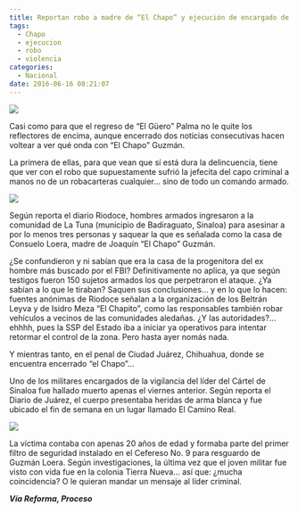 ```yaml
---
title: Reportan robo a madre de “El Chapo” y ejecución de encargado de su vigilancia en penal
tags:
  - Chapo
  - ejecucion
  - robo
  - violencia
categories:
  - Nacional
date: 2016-06-16 08:21:07
---
```

![](https://res.cloudinary.com/pidmx/image/upload/v1466083363/chapo-860x464_fnitm7.jpg)

Casi como para que el regreso de “El Güero” Palma no le quite los reflectores de encima, aunque encerrado dos noticias consecutivas hacen voltear a ver qué onda con “El Chapo” Guzmán.

La primera de ellas, para que vean que sí está dura la delincuencia, tiene que ver con el robo que supuestamente sufrió la jefecita del capo criminal a manos no de un robacarteras cualquier… sino de todo un comando armado.

![](https://res.cloudinary.com/pidmx/image/upload/v1466083371/mama-chapo_fskumo.jpg)

Según reporta el diario Riodoce, hombres armados ingresaron a la comunidad de La Tuna (municipio de Badiraguato, Sinaloa) para asesinar a por lo menos tres personas y saquear la que es señalada como la casa de Consuelo Loera, madre de Joaquín “El Chapo” Guzmán.

¿Se confundieron y ni sabían que era la casa de la progenitora del ex hombre más buscado por el FBI? Definitivamente no aplica, ya que según testigos fueron 150 sujetos armados los que perpetraron el ataque. ¿Ya sabían a lo que le tiraban? Saquen sus conclusiones… y en lo que lo hacen: fuentes anónimas de Riodoce señalan a la organización de los Beltrán Leyva y de Isidro Meza “El Chapito”, como las responsables también robar vehículos a vecinos de las comunidades aledañas. ¿Y las autoridades?… ehhhh, pues la SSP del Estado iba a iniciar ya operativos para intentar retormar el control de la zona. Pero hasta ayer nomás nada.

Y mientras tanto, en el penal de Ciudad Juárez, Chihuahua, donde se encuentra encerrado “el Chapo”…

Uno de los militares encargados de la vigilancia del líder del Cártel de Sinaloa fue hallado muerto apenas el viernes anterior. Según reporta el Diario de Juárez, el cuerpo presentaba heridas de arma blanca y fue ubicado el fin de semana en un lugar llamado El Camino Real.

![](https://res.cloudinary.com/pidmx/image/upload/v1466083379/60108154_usls5c.jpg)

La víctima contaba con apenas 20 años de edad y formaba parte del primer filtro de seguridad instalado en el Cefereso No. 9 para resguardo de Guzmán Loera. Según investigaciones, la última vez que el joven militar fue visto con vida fue en la colonia Tierra Nueva… así que: ¿mucha coincidencia? O le quieran mandar un mensaje al líder criminal.

***Vía Reforma, Proceso***
